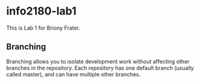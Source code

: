 # info2180-lab1

This is Lab 1 for Briony Frater.

## Branching 

Branching allows you to isolate development work without affecting other branches in the repository. Each repository has one default branch (usually called master), and can have
multiple other branches.
